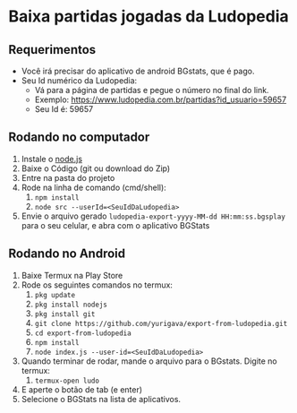 # Baixa partidas jogadas da Ludopedia
## Requerimentos
* Você irá precisar do aplicativo de android BGstats, que é pago.
* Seu Id numérico da Ludopedia:
	* Vá para a página de partidas e pegue o número no final do link.
	* Exemplo: https://www.ludopedia.com.br/partidas?id_usuario=59657
	* Seu Id é: 59657
## Rodando no computador
1. Instale o [node.js](https://nodejs.org/en/download/)
2. Baixe o Código (git ou download do Zip)
3. Entre na pasta do projeto
4. Rode na linha de comando (cmd/shell):
	1. `npm install`
	2. `node src --userId=<SeuIdDaLudopedia>`
5. Envie o arquivo gerado `ludopedia-export-yyyy-MM-dd HH:mm:ss.bgsplay` para o seu celular, e abra com o aplicativo BGStats

## Rodando no Android
1. Baixe Termux na Play Store
2. Rode os seguintes comandos no termux:
    1. `pkg update`
    2. `pkg install nodejs`
    3. `pkg install git`
    4. `git clone https://github.com/yurigava/export-from-ludopedia.git`
    5. `cd export-from-ludopedia`
    6. `npm install`
    7. `node index.js --user-id=<SeuIdDaLudopedia>`
3. Quando terminar de rodar, mande o arquivo para o BGstats. Digite no termux:
    1. `termux-open ludo`
4. E aperte o botão de tab (e enter)
5. Selecione o BGStats na lista de aplicativos.
